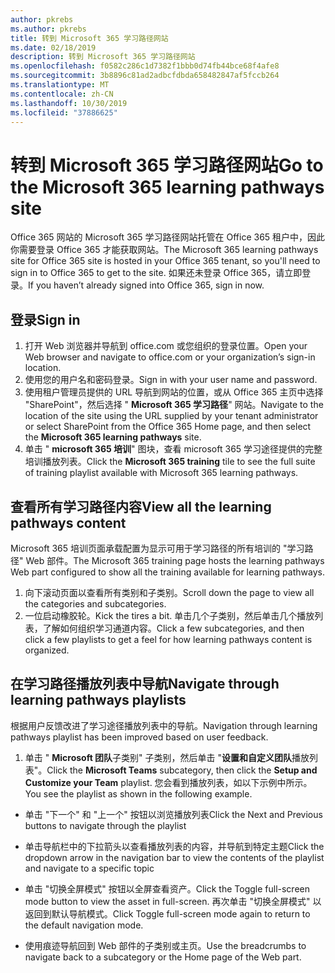 ```yaml
---
author: pkrebs
ms.author: pkrebs
title: 转到 Microsoft 365 学习路径网站
ms.date: 02/18/2019
description: 转到 Microsoft 365 学习路径网站
ms.openlocfilehash: f0582c286c1d7382f1bbb0d74fb44bce68f4afe8
ms.sourcegitcommit: 3b8896c81ad2adbcfdbda658482847af5fccb264
ms.translationtype: MT
ms.contentlocale: zh-CN
ms.lasthandoff: 10/30/2019
ms.locfileid: "37886625"
---
```

# <a name="go-to-the-microsoft-365-learning-pathways-site"></a><span data-ttu-id="7688f-103">转到 Microsoft 365 学习路径网站</span><span class="sxs-lookup"><span data-stu-id="7688f-103">Go to the Microsoft 365 learning pathways site</span></span>

<span data-ttu-id="7688f-104">Office 365 网站的 Microsoft 365 学习路径网站托管在 Office 365 租户中，因此你需要登录 Office 365 才能获取网站。</span><span class="sxs-lookup"><span data-stu-id="7688f-104">The Microsoft 365 learning pathways site for Office 365 site is hosted in your Office 365 tenant, so you'll need to sign in to Office 365 to get to the site.</span></span> <span data-ttu-id="7688f-105">如果还未登录 Office 365，请立即登录。</span><span class="sxs-lookup"><span data-stu-id="7688f-105">If you haven’t already signed into Office 365, sign in now.</span></span> 

## <a name="sign-in"></a><span data-ttu-id="7688f-106">登录</span><span class="sxs-lookup"><span data-stu-id="7688f-106">Sign in</span></span>  

1.  <span data-ttu-id="7688f-107">打开 Web 浏览器并导航到 office.com 或您组织的登录位置。</span><span class="sxs-lookup"><span data-stu-id="7688f-107">Open your Web browser and navigate to office.com or your organization’s sign-in location.</span></span> 
2.  <span data-ttu-id="7688f-108">使用您的用户名和密码登录。</span><span class="sxs-lookup"><span data-stu-id="7688f-108">Sign in with your user name and password.</span></span>
3.  <span data-ttu-id="7688f-109">使用租户管理员提供的 URL 导航到网站的位置，或从 Office 365 主页中选择 "SharePoint"，然后选择 " **Microsoft 365 学习路径**" 网站。</span><span class="sxs-lookup"><span data-stu-id="7688f-109">Navigate to the location of the site using the URL supplied by your tenant administrator or select SharePoint from the Office 365 Home page, and then select the **Microsoft 365 learning pathways** site.</span></span> 
5. <span data-ttu-id="7688f-110">单击 " **microsoft 365 培训**" 图块，查看 microsoft 365 学习途径提供的完整培训播放列表。</span><span class="sxs-lookup"><span data-stu-id="7688f-110">Click the **Microsoft 365 training** tile to see the full suite of training playlist available with Microsoft 365 learning pathways.</span></span> 

## <a name="view-all-the-learning-pathways-content"></a><span data-ttu-id="7688f-111">查看所有学习路径内容</span><span class="sxs-lookup"><span data-stu-id="7688f-111">View all the learning pathways content</span></span>
<span data-ttu-id="7688f-112">Microsoft 365 培训页面承载配置为显示可用于学习路径的所有培训的 "学习路径" Web 部件。</span><span class="sxs-lookup"><span data-stu-id="7688f-112">The Microsoft 365 training page hosts the learning pathways Web part configured to show all the training available for learning pathways.</span></span> 

1. <span data-ttu-id="7688f-113">向下滚动页面以查看所有类别和子类别。</span><span class="sxs-lookup"><span data-stu-id="7688f-113">Scroll down the page to view all the categories and subcategories.</span></span>
2. <span data-ttu-id="7688f-114">一位启动橡胶轮。</span><span class="sxs-lookup"><span data-stu-id="7688f-114">Kick the tires a bit.</span></span> <span data-ttu-id="7688f-115">单击几个子类别，然后单击几个播放列表，了解如何组织学习通道内容。</span><span class="sxs-lookup"><span data-stu-id="7688f-115">Click a few subcategories, and then click a few playlists to get a feel for how learning pathways content is organized.</span></span> 

## <a name="navigate-through-learning-pathways-playlists"></a><span data-ttu-id="7688f-116">在学习路径播放列表中导航</span><span class="sxs-lookup"><span data-stu-id="7688f-116">Navigate through learning pathways playlists</span></span>
<span data-ttu-id="7688f-117">根据用户反馈改进了学习途径播放列表中的导航。</span><span class="sxs-lookup"><span data-stu-id="7688f-117">Navigation through learning pathways playlist has been improved based on user feedback.</span></span> 

1. <span data-ttu-id="7688f-118">单击 " **Microsoft 团队**子类别" 子类别，然后单击 "**设置和自定义团队**播放列表"。</span><span class="sxs-lookup"><span data-stu-id="7688f-118">Click the **Microsoft Teams** subcategory, then click the **Setup and Customize your Team** playlist.</span></span> <span data-ttu-id="7688f-119">您会看到播放列表，如以下示例中所示。</span><span class="sxs-lookup"><span data-stu-id="7688f-119">You see the playlist as shown in the following example.</span></span>

- <span data-ttu-id="7688f-120">单击 "下一个" 和 "上一个" 按钮以浏览播放列表</span><span class="sxs-lookup"><span data-stu-id="7688f-120">Click the Next and Previous buttons to navigate through the playlist</span></span>
- <span data-ttu-id="7688f-121">单击导航栏中的下拉箭头以查看播放列表的内容，并导航到特定主题</span><span class="sxs-lookup"><span data-stu-id="7688f-121">Click the dropdown arrow in the navigation bar to view the contents of the playlist and navigate to a specific topic</span></span>
- <span data-ttu-id="7688f-122">单击 "切换全屏模式" 按钮以全屏查看资产。</span><span class="sxs-lookup"><span data-stu-id="7688f-122">Click the Toggle full-screen mode button to view the asset in full-screen.</span></span> <span data-ttu-id="7688f-123">再次单击 "切换全屏模式" 以返回到默认导航模式。</span><span class="sxs-lookup"><span data-stu-id="7688f-123">Click Toggle full-screen mode again to return to the default navigation mode.</span></span>

- <span data-ttu-id="7688f-124">使用痕迹导航回到 Web 部件的子类别或主页。</span><span class="sxs-lookup"><span data-stu-id="7688f-124">Use the breadcrumbs to navigate back to a subcategory or the Home page of the Web part.</span></span>  

